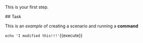This is your first step.

## Task

This is an _example_ of creating a scenario and running a **command**

`echo 'I modified this!!!'`{{execute}}

